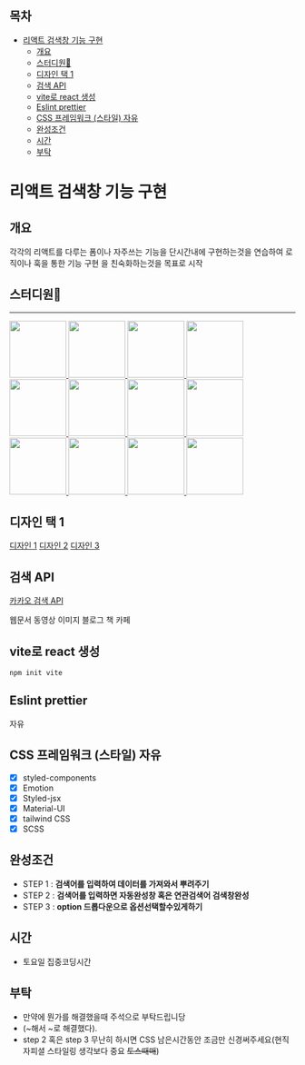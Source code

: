 ## 목차

- [리액트 검색창 기능 구현](#리액트-검색창-기능-구현)
  - [개요](#개요)
  - [스터디원🤔](#스터디원)
  - [디자인 택 1](#디자인-택-1)
  - [검색 API](#검색-api)
  - [vite로 react 생성](#vite로-react-생성)
  - [Eslint prettier](#eslint-prettier)
  - [CSS 프레임워크 (스타일) 자유](#css-프레임워크-스타일-자유)
  - [완성조건](#완성조건)
  - [시간](#시간)
  - [부탁](#부탁)

# 리액트 검색창 기능 구현

## 개요

각각의 리액트를 다루는 폼이나 자주쓰는 기능을 단시간내에 구현하는것을 연습하여 로직이나 훅을 통한 기능 구현 을 친숙화하는것을 목표로 시작

## 스터디원🤔

---

<a href="https://github.com/nayoung3669">
      <img src="https://github.com/nayoung3669.png" width="100" height="100"/>
  </a>
  <a href="https://github.com/nonjk2">
      <img src="https://github.com/nonjk2.png" width="100" height="100"/>
  </a>
  <a href="https://github.com/helloworld442">
      <img src="https://github.com/helloworld442.png" width="100" height="100"/>
  </a>
  <a href="https://github.com/makepin2r">
      <img src="https://github.com/makepin2r.png" width="100" height="100"/>
  </a>
  <a href="https://github.com/TheON2">
      <img src="https://github.com/TheON2.png" width="100" height="100"/>
  </a>
  <a href="https://github.com/junho01052">
      <img src="https://github.com/junho01052.png" width="100" height="100"/>
  </a>

  <a href="https://github.com/Hyeon12">
      <img src="https://github.com/Hyeon12.png" width="100" height="100"/>
  </a>

  

  <a href="https://github.com/doyoung1002">
      <img src="https://github.com/doyoung1002.png" width="100" height="100"/>
  </a>
  <a href="https://github.com/Haru-Im">
      <img src="https://github.com/Haru-Im.png" width="100" height="100"/>
  </a>
  <a href="https://github.com/taehyunkim3">
      <img src="https://github.com/taehyunkim3.png" width="100" height="100"/>
  </a>
  <a href="https://github.com/kangsinbeom">
      <img src="https://github.com/kangsinbeom.png" width="100" height="100"/>
  </a>

  <a href="https://github.com/khu107">
      <img src="https://github.com/khu107.png" width="100" height="100"/>
  </a>

## 디자인 택 1

[디자인 1](https://autocompletejs.webflow.io/)
[디자인 2](https://quick-search-widget.webflow.io/)
[디자인 3](https://wf-live-search.webflow.io/)

## 검색 API

[카카오 검색 API](https://developers.kakao.com/docs/latest/ko/daum-search/dev-guide)

웹문서
동영상
이미지
블로그
책
카페

## vite로 react 생성

```shell
npm init vite
```

## Eslint prettier

자유

## CSS 프레임워크 (스타일) 자유

- [x] styled-components
- [x] Emotion
- [x] Styled-jsx
- [x] Material-UI
- [x] tailwind CSS
- [x] SCSS

## 완성조건

- STEP 1 : **검색어를 입력하여 데이터를 가져와서 뿌려주기**
- STEP 2 : **검색어를 입력하면 자동완성창 혹은 연관검색어 검색창완성**
- STEP 3 : **option 드롭다운으로 옵션선택할수있게하기**

## 시간

- 토요일 집중코딩시간

## 부탁

- 만약에 뭔가를 해결했을때 주석으로 부탁드립니당
- (~해서 ~로 해결했다).
- step 2 혹은 step 3 무난히 하시면 CSS 남은시간동안 조금만 신경써주세요(현직자피셜 스타일링 생각보다 중요 ~~토스때매~~)
